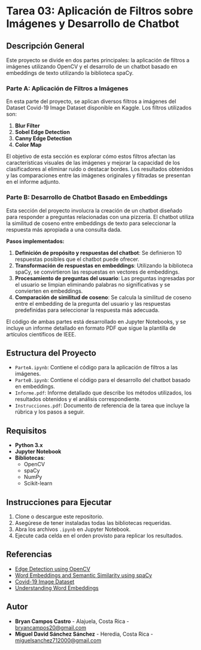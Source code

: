# Tarea 03: Aplicación de Filtros sobre Imágenes y Desarrollo de Chatbot

## Descripción General

Este proyecto se divide en dos partes principales: la aplicación de filtros a imágenes utilizando OpenCV y el desarrollo de un chatbot basado en embeddings de texto utilizando la biblioteca spaCy.

### Parte A: Aplicación de Filtros a Imágenes

En esta parte del proyecto, se aplican diversos filtros a imágenes del Dataset Covid-19 Image Dataset disponible en Kaggle. Los filtros utilizados son:

1. **Blur Filter**
2. **Sobel Edge Detection**
3. **Canny Edge Detection**
4. **Color Map**

El objetivo de esta sección es explorar cómo estos filtros afectan las características visuales de las imágenes y mejorar la capacidad de los clasificadores al eliminar ruido o destacar bordes. Los resultados obtenidos y las comparaciones entre las imágenes originales y filtradas se presentan en el informe adjunto.

### Parte B: Desarrollo de Chatbot Basado en Embeddings

Esta sección del proyecto involucra la creación de un chatbot diseñado para responder a preguntas relacionadas con una pizzería. El chatbot utiliza la similitud de coseno entre embeddings de texto para seleccionar la respuesta más apropiada a una consulta dada.

**Pasos implementados:**
1. **Definición de propósito y respuestas del chatbot**: Se definieron 10 respuestas posibles que el chatbot puede ofrecer.
2. **Transformación de respuestas en embeddings**: Utilizando la biblioteca spaCy, se convirtieron las respuestas en vectores de embeddings.
3. **Procesamiento de preguntas del usuario**: Las preguntas ingresadas por el usuario se limpian eliminando palabras no significativas y se convierten en embeddings.
4. **Comparación de similitud de coseno**: Se calcula la similitud de coseno entre el embedding de la pregunta del usuario y las respuestas predefinidas para seleccionar la respuesta más adecuada.

El código de ambas partes está desarrollado en Jupyter Notebooks, y se incluye un informe detallado en formato PDF que sigue la plantilla de artículos científicos de IEEE.

## Estructura del Proyecto

- `ParteA.ipynb`: Contiene el código para la aplicación de filtros a las imágenes.
- `ParteB.ipynb`: Contiene el código para el desarrollo del chatbot basado en embeddings.
- `Informe.pdf`: Informe detallado que describe los métodos utilizados, los resultados obtenidos y el análisis correspondiente.
- `Instrucciones.pdf`: Documento de referencia de la tarea que incluye la rúbrica y los pasos a seguir.

## Requisitos

- **Python 3.x**
- **Jupyter Notebook**
- **Bibliotecas**:
  - OpenCV
  - spaCy
  - NumPy
  - Scikit-learn

## Instrucciones para Ejecutar

1. Clone o descargue este repositorio.
2. Asegúrese de tener instaladas todas las bibliotecas requeridas.
3. Abra los archivos `.ipynb` en Jupyter Notebook.
4. Ejecute cada celda en el orden provisto para replicar los resultados.

## Referencias

- [Edge Detection using OpenCV](https://learnopencv.com/edge-detection-using-opencv/)
- [Word Embeddings and Semantic Similarity using spaCy](https://ashutoshtripathi.com/2020/09/04/word2vec-and-semantic-similarity-using-spacy-nlp-spacy-series-part-7/)
- [Covid-19 Image Dataset](https://www.kaggle.com/datasets/pranavraikokte/covid19-image-dataset)
- [Understanding Word Embeddings](https://www.freecodecamp.org/news/understanding-word-embeddings-the-building-blocks-of-nlp-and-gpts/)

## Autor

- **Bryan Campos Castro** - Alajuela, Costa Rica - [bryancampos20@gmail.com](mailto:bryancampos20@gmail.com)
- **Miguel David Sánchez Sánchez** - Heredia, Costa Rica - [miguelsanchez712000@gmail.com](mailto:miguelsanchez712000@gmail.com)
